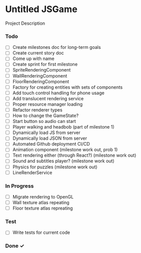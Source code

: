 # Untitled JSGame

Project Description

### Todo

- [ ] Create milestones doc for long-term goals  
- [ ] Create current story doc  
- [ ] Come up with name  
- [ ] Create sprint for first milestone  
- [ ] SpriteRenderingComponent  
- [ ] WallRenderingComponent  
- [ ] FloorRenderingComponent  
- [ ] Factory for creating entities with sets of components  
- [ ] Add touch control handling for phone usage  
- [ ] Add translucent rendering service  
- [ ] Proper resource manager loading  
- [ ] Refactor renderer types  
- [ ] How to change the GameState?  
- [ ] Start button so audio can start  
- [ ] Player walking and headbob (part of milestone 1)  
- [ ] Dynamically load JS from server  
- [ ] Dynamically load JSON from server  
- [ ] Automated Github deployment CI/CD  
- [ ] Animation component (milestone work out, prob 1)  
- [ ] Text rendering either (through React?) (milestone work out)  
- [ ] Sound and subtitles player? (milestone work out)  
- [ ] Physics for puzzles (milestone work out)  
- [ ] LineRenderService  

### In Progress

- [ ] Migrate rendering to OpenGL  
- [ ] Wall texture atlas repeating  
- [ ] Floor texture atlas repreating  

### Test

- [ ] Write tests for current code  

### Done ✓


